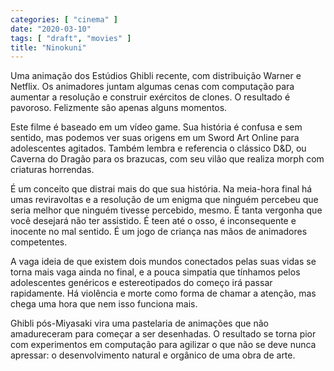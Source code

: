 ```yaml
---
categories: [ "cinema" ]
date: "2020-03-10"
tags: [ "draft", "movies" ]
title: "Ninokuni"
---
```

Uma animação dos Estúdios Ghibli recente, com distribuição Warner
e Netflix. Os animadores juntam algumas cenas com computação para
aumentar a resolução e construir exércitos de clones. O resultado é
pavoroso. Felizmente são apenas alguns momentos.

Este filme é baseado em um vídeo game. Sua história é confusa e
sem sentido, mas podemos ver suas origens em um Sword Art Online para
adolescentes agitados. Também lembra e referencia o clássico D&D, ou
Caverna do Dragão para os brazucas, com seu vilão que realiza morph
com criaturas horrendas.

É um conceito que distrai mais do que sua história. Na meia-hora
final há umas reviravoltas e a resolução de um enigma que ninguém
percebeu que seria melhor que ninguém tivesse percebido, mesmo. É tanta
vergonha que você desejará não ter assistido. É teen até o osso,
é inconsequente e inocente no mal sentido. É um jogo de criança nas
mãos de animadores competentes.

A vaga ideia de que existem dois mundos conectados pelas suas vidas
se torna mais vaga ainda no final, e a pouca simpatia que tínhamos
pelos adolescentes genéricos e estereotipados do começo irá passar
rapidamente. Há violência e morte como forma de chamar a atenção,
mas chega uma hora que nem isso funciona mais.

Ghibli pós-Miyasaki vira uma pastelaria de animações que não
amadureceram para começar a ser desenhadas. O resultado se torna pior
com experimentos em computação para agilizar o que não se deve nunca
apressar: o desenvolvimento natural e orgânico de uma obra de arte.
